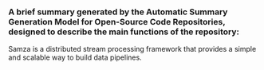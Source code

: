 ### A brief summary generated by the Automatic Summary Generation Model for Open-Source Code Repositories, designed to describe the main functions of the repository:

Samza is a distributed stream processing framework that provides a simple and scalable way to build data pipelines.
